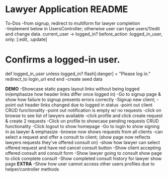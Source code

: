 # Lawyer Application README

To-Dos
-from signup, redirect to multiform for lawyer completion  
-Implement below in UsersController; otherwise user can type users/1/edit and change data. current_user -> logged_in?
before_action :logged_in_user, only: [:edit, :update]
# Confirms a logged-in user.
  def logged_in_user
    unless logged_in?
      flash[:danger] = "Please log in."
      redirect_to login_url
    end
  end
-create seed data



**DEMO**
-Showcase static pages layout links without being logged in(emphasize how header links differ once logged in)
-Go to signup page & show how failure to signup presents errors correctly 
-Signup new client;
  -point out header links changed due to logged in status
  -point out client CRUD functionality 
  -point out notification is empty w/ no requests
  -click on browse to see list of lawyers available
  -click profile and click create request & create 2 requests
-Click on profile to showcase pending requests CRUD functionality
-Click logout to show homepage
-Go to login to show signing in as lawyer & emphasize
  -browse now shows requests from all clients 
  -can select a request and offer a consult to client; (show page now reflects
  lawyers requests they've offered consult on)
  -show how lawyer can select offered request and have red cancel consult button
-Show client accepting offered consult and consult form
-Show lawyer going to consult show page to click complete consult
-Show completed consult history for lawyer show page
**EXTRA**
-Show how user cannot access other users profiles due to helper/controller methods


